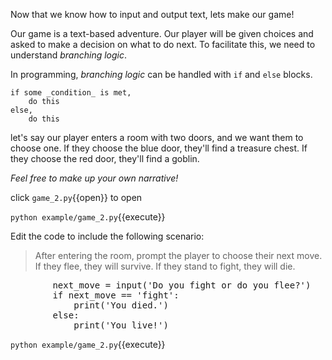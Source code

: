 Now that we know how to input and output text, lets make our game!

Our game is a text-based adventure. Our player will be given choices and asked to make a decision on what to do next. To facilitate this, we need to understand _branching logic_.

In programming, _branching logic_ can be handled with `if` and `else` blocks. 

```
if some _condition_ is met, 
    do this
else,
    do this
```

let's say our player enters a room with two doors, and we want them to choose one. If they choose the blue door, they'll find a treasure chest. If they choose the red door, they'll find a goblin.

_Feel free to make up your own narrative!_

click `game_2.py`{{open}} to open

`python example/game_2.py`{{execute}} 

Edit the code to include the following scenario:

>After entering the room, prompt the player to choose their next move. 
>If they flee, they will survive. If they stand to fight, they will die.

<pre class="file" data-filename="game_2.py" data-target="append"  data-marker="        print('As you open the red door, a fiendish goblin springs to attack you!')">
        next_move = input('Do you fight or do you flee?')
        if next_move == 'fight':
            print('You died.')
        else:
            print('You live!')
</pre>

`python example/game_2.py`{{execute}} 
